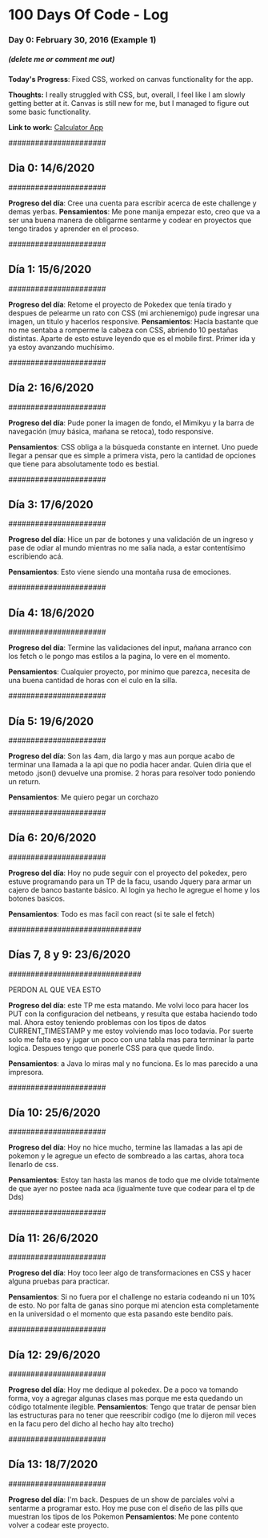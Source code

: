 # 100 Days Of Code - Log

### Day 0: February 30, 2016 (Example 1)
##### (delete me or comment me out)

**Today's Progress**: Fixed CSS, worked on canvas functionality for the app.

**Thoughts:** I really struggled with CSS, but, overall, I feel like I am slowly getting better at it. Canvas is still new for me, but I managed to figure out some basic functionality.

**Link to work:** [Calculator App](http://www.example.com)



######################
## Dia 0: 14/6/2020 ##
######################

**Progreso del día**: Cree una cuenta para escribir acerca de este challenge y demas yerbas.
**Pensamientos**: Me pone manija empezar esto, creo que va a ser una buena manera de obligarme sentarme y codear en proyectos que tengo tirados y aprender en el proceso.


######################
## Día 1: 15/6/2020 ##
######################

**Progreso del día**: Retome el proyecto de Pokedex que tenía tirado y despues de pelearme un rato con CSS (mi archienemigo) pude ingresar una imagen, un titulo y hacerlos responsive.
**Pensamientos**: Hacía bastante que no me sentaba a romperme la cabeza con CSS, abriendo 10 pestañas distintas. Aparte de esto estuve leyendo que es el mobile first. Primer ida y ya estoy avanzando muchísimo.

######################
## Día 2: 16/6/2020 ##
######################

**Progreso del día**: Pude poner la imagen de fondo, el Mimikyu y la barra de navegación (muy básica, mañana se retoca), todo responsive.

**Pensamientos**: CSS obliga a la búsqueda constante en internet. Uno puede llegar a pensar que es simple a primera vista, pero la cantidad de opciones que tiene para absolutamente todo es bestial.

######################
## Día 3: 17/6/2020 ##
######################

**Progreso del día**: Hice un par de botones y una validación de un ingreso y pase de odiar al mundo mientras no me salia nada, a estar contentísimo escribiendo acá.

**Pensamientos**:  Esto viene siendo una montaña rusa de emociones.

######################
## Día 4: 18/6/2020 ##
######################

**Progreso del día**: Termine las validaciones del input, mañana arranco con los fetch o le pongo mas estilos a la pagina, lo vere en el momento.

**Pensamientos**: Cualquier proyecto, por minimo que parezca, necesita de una buena cantidad de horas con el culo en la silla.

######################
## Día 5: 19/6/2020 ##
######################

**Progreso del día**: Son las 4am, dia largo y mas aun porque acabo de terminar una llamada a la api que no podia hacer andar. Quien diria que el metodo .json() devuelve una promise. 2 horas para resolver todo poniendo un return.

**Pensamientos**: Me quiero pegar un corchazo

######################
## Día 6: 20/6/2020 ##
######################

**Progreso del día**: Hoy no pude seguir con el proyecto del pokedex, pero estuve programando para un TP de la facu, usando Jquery para armar un cajero de banco bastante básico. Al login ya hecho le agregue el home y los botones basicos.

**Pensamientos**: Todo es mas facil con react (si te sale el fetch)

##############################
## Días 7, 8 y 9: 23/6/2020 ##
##############################

PERDON AL QUE VEA ESTO

**Progreso del día**: este TP me esta matando. Me volvi loco para hacer los PUT con la configuracion del netbeans, y resulta que estaba haciendo todo mal. Ahora estoy teniendo problemas con los tipos de datos CURRENT_TIMESTAMP y me estoy volviendo mas loco todavia. Por suerte solo me falta eso y jugar un poco con una tabla mas para terminar la parte logica. Despues tengo que ponerle CSS para que quede lindo.

**Pensamientos**: a Java lo miras mal y no funciona. Es lo mas parecido a una impresora.

######################
## Día 10: 25/6/2020 ##
######################

**Progreso del día**: Hoy no hice mucho, termine las llamadas a las api de pokemon y le agregue un efecto de sombreado a las cartas, ahora toca llenarlo de css.

**Pensamientos**: Estoy tan hasta las manos de todo que me olvide totalmente de que ayer no postee nada aca (igualmente tuve que codear para el tp de Dds)

######################
## Día 11: 26/6/2020 ##
######################

**Progreso del día**: Hoy toco leer algo de transformaciones en CSS y hacer alguna pruebas para practicar.

**Pensamientos**: Si no fuera por el challenge no estaria codeando ni un 10% de esto. No por falta de ganas sino porque mi atencion esta completamente en la universidad o el momento que esta pasando este bendito país.

######################
## Día 12: 29/6/2020 ##
######################

**Progreso del día**: Hoy me dedique al pokedex. De a poco va tomando forma, voy a agregar algunas clases mas porque me esta quedando un código totalmente ilegible.
**Pensamientos**: Tengo que tratar de pensar bien las estructuras para no tener que reescribir codigo (me lo dijeron mil veces en la facu pero del dicho al hecho hay alto trecho)

######################
## Día 13: 18/7/2020 ##
######################

**Progreso del día**: I'm back. Despues de un show de parciales volvi a sentarme a programar esto. Hoy me puse con el diseño de las pills que muestran los tipos de los Pokemon
**Pensamientos**: Me pone contento volver a codear este proyecto.

